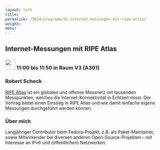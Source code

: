 ```yaml
---
layout: talk
title:
permalink: /2024/programm/91-internet-messungen-mit-ripe-atlas/
weight:
menu:
---
```

## Internet-Messungen mit RIPE Atlas

### <img height = "32" src="../../../images/talk.svg"> 11:00 bis 11:50 in Raum V3 (A301)

### Robert Scheck

[RIPE Atlas](https://atlas.ripe.net/) ist ein globales und offenes Messnetz mit tausenden Messpunkten, welches die Internet-Konnektivität in Echtzeit misst. Der Vortrag bietet einen Einstieg in RIPE Atlas und wie damit einfache eigene Messungen durchgeführt werden können.

### Über mich

Langjähriger Contributor beim Fedora-Projekt, z.B. als Paket-Maintainer, sowie Mitwirkender bei diversen anderen Open-Source-Projekten – mit Interesse an IPv6 und (öffentlichen) Netzwerken.

